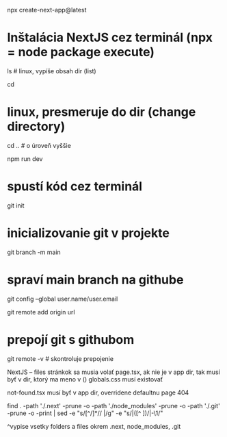 npx create-next-app@latest
# Inštalácia NextJS cez terminál (npx = node package execute)

ls
# linux, vypíše obsah dir (list)

cd
# linux, presmeruje do dir (change directory)

cd ..
# o úroveň vyššie

npm run dev
# spustí kód cez terminál

git init
# inicializovanie git v projekte

git branch -m main
# spraví main branch na githube

git config –global user.name/user.email

git remote add origin url
# prepojí git s githubom

git remote -v
# skontroluje prepojenie



NextJS – files stránkok sa musia volať page.tsx, ak nie je v app dir, tak musí byť v dir, ktorý ma meno v ()
globals.css musí existovať


not-found.tsx musí byť v app dir, overridene defaultnu page 404


find . -path './.next' -prune -o -path './node_modules' -prune -o -path './.git' -prune -o -print | sed -e "s/[^\/]*\// |/g" -e "s/|\([^ ]\)/|-\1/"

^vypise vsetky folders a files okrem .next, node_modules, .git